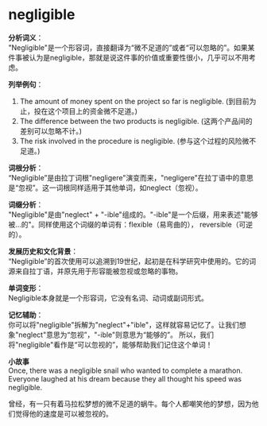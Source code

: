 # negligible

**分析词义**：  
"Negligible"是一个形容词，直接翻译为“微不足道的”或者“可以忽略的”。如果某件事被认为是negligible，那就是说这件事的价值或重要性很小，几乎可以不用考虑。

  

**列举例句**：

  

1.  The amount of money spent on the project so far is negligible. (到目前为止，投在这个项目上的资金微不足道。)
2.  The difference between the two products is negligible. (这两个产品间的差别可以忽略不计。)
3.  The risk involved in the procedure is negligible. (参与这个过程的风险微不足道。)

  

**词根分析**：  
“Negligible”是由拉丁词根"negligere"演变而来，"negligere"在拉丁语中的意思是“忽视”。这一词根同样适用于其他单词，如neglect（忽视）。

  

**词缀分析**：  
"Negligible"是由"neglect" + "-ible"组成的。"-ible"是一个后缀，用来表述"能够被...的"。同样使用这个词缀的单词有：flexible（易弯曲的）， reversible（可逆的）。

  

**发展历史和文化背景**：  
“Negligible”的首次使用可以追溯到19世纪，起初是在科学研究中使用的。它的词源来自拉丁语，并原先用于形容能被忽视或忽略的事物。

  

**单词变形**：  
Negligible本身就是一个形容词，它没有名词、动词或副词形式。

  

**记忆辅助**：  
你可以将"negligible"拆解为"neglect"+"ible"，这样就容易记忆了。让我们想象"neglect"意思为“忽视”，"-ible"则意思为“能够的”。 所以，我们将"negligible"看作是“可以忽视的”，能够帮助我们记住这个单词！

  

**小故事**  
Once, there was a negligible snail who wanted to complete a marathon. Everyone laughed at his dream because they all thought his speed was negligible.

  

曾经，有一只有着马拉松梦想的微不足道的蜗牛。每个人都嘲笑他的梦想，因为他们觉得他的速度是可以被忽视的。
